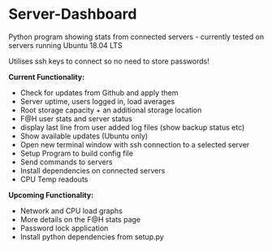 # Server-Dashboard

Python program showing stats from connected servers - currently tested on servers running Ubuntu 18.04 LTS

Utilises ssh keys to connect so no need to store passwords!

**Current Functionality:**

* Check for updates from Github and apply them
* Server uptime, users logged in, load averages
* Root storage capacity + an additional storage location
* F@H user stats and server status
* display last line from user added log files (show backup status etc)
* Show available updates (Ubuntu only)
* Open new terminal window with ssh connection to a selected server
* Setup Program to build config file
* Send commands to servers
* Install dependencies on connected servers
* CPU Temp readouts

**Upcoming Functionality:**

* Network and CPU load graphs
* More details on the F@H stats page
* Password lock application
* Install python dependencies from setup.py